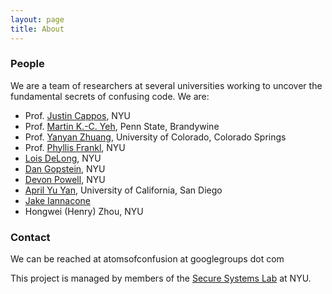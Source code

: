 ```yaml
---
layout: page
title: About
---
```


### People

We are a team of researchers at several universities working to uncover the
fundamental secrets of confusing code. We are:

 * Prof. [Justin Cappos](https://ssl.engineering.nyu.edu/personalpages/jcappos), NYU
 * Prof. [Martin K.-C. Yeh](http://martinyeh.com/), Penn State, Brandywine
 * Prof. [Yanyan Zhuang](http://www.cs.uccs.edu/~yzhuang/), University of Colorado, Colorado Springs
 * Prof. [Phyllis Frankl](http://engineering.nyu.edu/people/phyllis-frankl), NYU
 * [Lois DeLong](https://ssl.engineering.nyu.edu/people#lois_delong), NYU
 * [Dan Gopstein](https://ssl.engineering.nyu.edu/people#dan_gopstein), NYU
 * [Devon Powell](https://ssl.engineering.nyu.edu/people#devon_powell), NYU
 * [April Yu Yan](https://commons.ucsd.edu/who/team/april-yan.html), University of California, San Diego 
 * [Jake Iannacone](https://ssl.engineering.nyu.edu/people#jake_iannacone)
 * Hongwei (Henry) Zhou, NYU

### Contact

We can be reached at atomsofconfusion at googlegroups dot com

This project is managed by members of the <a href="https://ssl.engineering.nyu.edu">Secure Systems Lab</a> at NYU.

